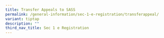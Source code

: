 ```yaml
---
title: Transfer Appeals to SASS
permalink: /general-information/sec-1-e-registration/transferappeal/
variant: tiptap
description: ""
third_nav_title: Sec 1 e Registration
---
```

